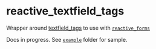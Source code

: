 # reactive_textfield_tags

Wrapper around [textfield_tags](https://pub.dev/packages/textfield_tags) to use with [`reactive_forms`](https://pub.dev/packages/reactive_forms)

Docs in progress. See [`example`](https://github.com/artflutter/reactive_forms_widgets/tree/master/packages/reactive_textfield_tags/example) folder for sample.